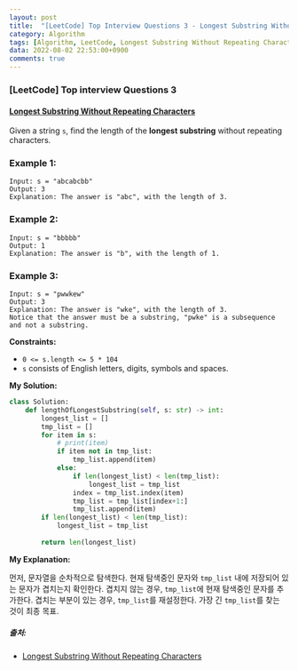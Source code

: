 ```yaml
---
layout: post
title:  "[LeetCode] Top Interview Questions 3 - Longest Substring Without Repeating Characters"
category: Algorithm
tags: [Algorithm, LeetCode, Longest Substring Without Repeating Characters]
data: 2022-08-02 22:53:00+0900
comments: true  
---
```


### [LeetCode] Top interview Questions 3
#### [Longest Substring Without Repeating Characters](https://leetcode.com/problems/longest-substring-without-repeating-characters/)


Given a string `s`, find the length of the **longest substring** without repeating characters.

### **Example 1:**
```
Input: s = "abcabcbb"
Output: 3
Explanation: The answer is "abc", with the length of 3.
```

### **Example 2:**
```
Input: s = "bbbbb"
Output: 1
Explanation: The answer is "b", with the length of 1.
```

### **Example 3:**
```
Input: s = "pwwkew"
Output: 3
Explanation: The answer is "wke", with the length of 3.
Notice that the answer must be a substring, "pwke" is a subsequence and not a substring.
```

**Constraints:**

- `0 <= s.length <= 5 * 104`
- `s` consists of English letters, digits, symbols and spaces.

**My Solution:**
``` python
class Solution:
    def lengthOfLongestSubstring(self, s: str) -> int:
        longest_list = []
        tmp_list = []
        for item in s:
            # print(item)
            if item not in tmp_list:
                tmp_list.append(item)
            else:
                if len(longest_list) < len(tmp_list):
                    longest_list = tmp_list
                index = tmp_list.index(item)
                tmp_list = tmp_list[index+1:]
                tmp_list.append(item)
        if len(longest_list) < len(tmp_list):
            longest_list = tmp_list
            
        return len(longest_list)
```

**My Explanation:**

먼저, 문자열을 순차적으로 탐색한다. 현재 탐색중인 문자와 `tmp_list` 내에 저장되어 있는 문자가 겹치는지 확인한다. 겹치지 않는 경우, `tmp_list`에 현재 탐색중인 문자를 추가한다. 겹치는 부분이 있는 경우, `tmp_list`를 재설정한다. 가장 긴 `tmp_list`를 찾는 것이 최종 목표.

##### 출처:
- [Longest Substring Without Repeating Characters](https://leetcode.com/problems/longest-substring-without-repeating-characters/)
